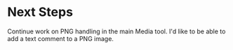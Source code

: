 
Next Steps
==========

Continue work on PNG handling in the main Media tool. I'd like to be able to add a text comment
to a PNG image.
